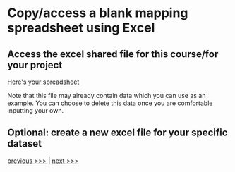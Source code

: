 # Copy/access a blank mapping spreadsheet using Excel

## Access the excel shared file for this course/for your project
[Here's your spreadsheet](https://docs.google.com/spreadsheets/d/16Xz4zSmbSGUh0aMkgehvcUN7XcTPTC3NkkgNRewX6hM/edit?usp=drive_link)

Note that this file may already contain data which you can use as an example. You can choose to delete this data once you are comfortable inputting your own.

## Optional: create a new excel file for your specific dataset

[previous >>>](https://github.com/philnd1/Data-for-ArcGIS/) | [next >>>](/Contents/02-add-data.md)
